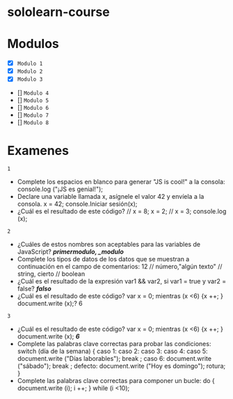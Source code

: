 # sololearn-course

# Modulos

* [x] ```Modulo 1```
* [x] ```Modulo 2```
* [x] ```Modulo 3```
* [] ```Modulo 4```
* [] ```Modulo 5```
* [] ```Modulo 6```
* [] ```Modulo 7```
* [] ```Modulo 8```

# Examenes

```1```
* Complete los espacios en blanco para generar "JS is cool!" a la consola:
console.log ("¡JS es genial!");
* Declare una variable llamada x, asígnele el valor 42 y envíela a la consola.
x = 42;
console.Iniciar sesión(x);
* ¿Cuál es el resultado de este código? // x = 8; x = 2; // x = 3; console.log (x);

```2```
* ¿Cuáles de estos nombres son aceptables para las variables de JavaScript? ***primermodulo, _modulo***
* Complete los tipos de datos de los datos que se muestran a continuación en el campo de comentarios:
12 // número,"algún texto" // string, cierto // boolean
* ¿Cuál es el resultado de la expresión var1 && var2, si var1 = true y var2 = false? ***falso***
* ¿Cuál es el resultado de este código? var x = 0; mientras (x <6) {x ++; } document.write (x);? 6

```3```
* ¿Cuál es el resultado de este código? var x = 0; mientras (x <6) {x ++; } document.write (x);
***6***
* Complete las palabras clave correctas para probar las condiciones:
switch (día de la semana) {
caso 1:
caso 2:
caso 3:
caso 4:
caso 5:
document.write ("Días laborables");
break ;
caso 6:
document.write ("sábado");
break ;
defecto:
document.write ("Hoy es domingo");
rotura;
}
* Complete las palabras clave correctas para componer un bucle:
do {
document.write (i);
i ++;
}
while (i <10);
